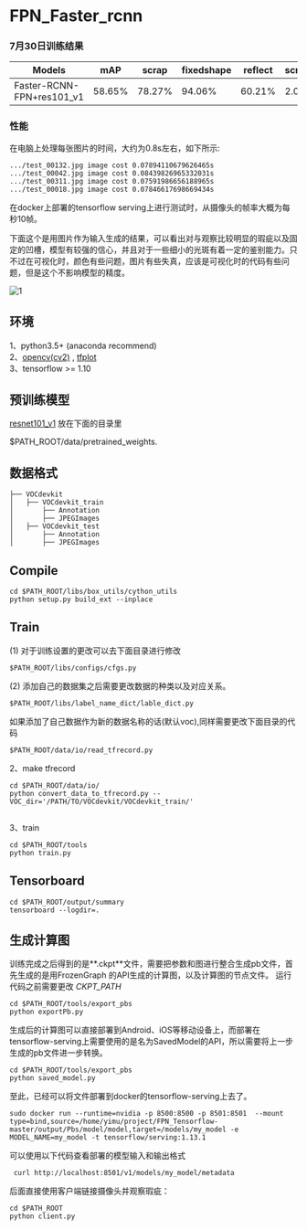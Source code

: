 # FPN_Faster_rcnn


### 7月30日训练结果

|Models|mAP|scrap|fixedshape|reflect|scrach|
|-------------------|------|-------|-------------|---------|-------|
|Faster-RCNN-FPN+res101_v1|58.65%|78.27%|94.06%|60.21%|2.05%|
### 性能
在电脑上处理每张图片的时间，大约为0.8s左右，如下所示:
```
.../test_00132.jpg image cost 0.07894110679626465s    
.../test_00042.jpg image cost 0.08439826965332031s
.../test_00311.jpg image cost 0.07591986656188965s
.../test_00018.jpg image cost 0.07846617698669434s   
```
在docker上部署的tensorflow serving上进行测试时，从摄像头的帧率大概为每秒10帧。

下面这个是用图片作为输入生成的结果，可以看出对与观察比较明显的瑕疵以及固定的凹槽，模型有较强的信心，并且对于一些细小的光斑有着一定的鉴别能力。只不过在可视化时，颜色有些问题，图片有些失真，应该是可视化时的代码有些问题，但是这个不影响模型的精度。

![1](gifhome_640x480.gif)

## 环境
1、python3.5+ (anaconda recommend)                             
2、[opencv(cv2)](https://pypi.org/project/opencv-python/)   , [tfplot](https://github.com/wookayin/tensorflow-plot)             
3、tensorflow >= 1.10                   

## 预训练模型
[resnet101_v1](http://download.tensorflow.org/models/resnet_v1_101_2016_08_28.tar.gz) 放在下面的目录里

$PATH_ROOT/data/pretrained_weights.         

## 数据格式
```
├── VOCdevkit
│   ├── VOCdevkit_train
│       ├── Annotation
│       ├── JPEGImages
│   ├── VOCdevkit_test
│       ├── Annotation
│       ├── JPEGImages
```

## Compile
```  
cd $PATH_ROOT/libs/box_utils/cython_utils
python setup.py build_ext --inplace
```




## Train

    
(1) 对于训练设置的更改可以去下面目录进行修改
```
$PATH_ROOT/libs/configs/cfgs.py
```
(2) 添加自己的数据集之后需要更改数据的种类以及对应关系。
```
$PATH_ROOT/libs/label_name_dict/lable_dict.py

```     
如果添加了自己数据作为新的数据名称的话(默认voc),同样需要更改下面目录的代码
 ```
 $PATH_ROOT/data/io/read_tfrecord.py 
 ```   

2、make tfrecord
```  
cd $PATH_ROOT/data/io/  
python convert_data_to_tfrecord.py --VOC_dir='/PATH/TO/VOCdevkit/VOCdevkit_train/' 
                                   
```     

3、train
```  
cd $PATH_ROOT/tools
python train.py
```


## Tensorboard
```  
cd $PATH_ROOT/output/summary
tensorboard --logdir=.
``` 
## 生成计算图
训练完成之后得到的是**.ckpt**文件，需要把参数和图进行整合生成pb文件，首先生成的是用FrozenGraph 的API生成的计算图，以及计算图的节点文件。
运行代码之前需要更改 *CKPT_PATH*
```
cd $PATH_ROOT/tools/export_pbs
python exportPb.py
```
生成后的计算图可以直接部署到Android、iOS等移动设备上，而部署在tensorflow-serving上需要使用的是名为SavedModel的API，所以需要将上一步生成的pb文件进一步转换。
```
cd $PATH_ROOT/tools/export_pbs
python saved_model.py
```
至此，已经可以将文件部署到docker的tensorflow-serving上去了。
```
sudo docker run --runtime=nvidia -p 8500:8500 -p 8501:8501  --mount type=bind,source=/home/yimu/project/FPN_Tensorflow-master/output/Pbs/model/model,target=/models/my_model -e MODEL_NAME=my_model -t tensorflow/serving:1.13.1

```
可以使用以下代码查看部署的模型输入和输出格式
```
 curl http://localhost:8501/v1/models/my_model/metadata
 ```
 后面直接使用客户端链接摄像头并观察瑕疵：
 ```
 cd $PATH_ROOT
 python client.py
 ```
 
